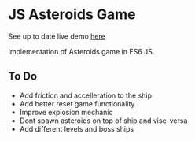 # JS Asteroids Game

See up to date live demo [here](https://main.dmcwztfl0f9s9.amplifyapp.com/)

Implementation of Asteroids game in ES6 JS.

## To Do

-   Add friction and accelleration to the ship
-   Add better reset game functionality
-   Improve explosion mechanic
-   Dont spawn asteroids on top of ship and vise-versa
-   Add different levels and boss ships
